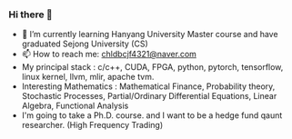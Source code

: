 ### Hi there 👋

- 🌱 I’m currently learning Hanyang University Master course and have graduated Sejong University (CS)
- 📫 How to reach me: chldbcjf4321@naver.com
- My principal stack : c/c++, CUDA, FPGA, python, pytorch, tensorflow, linux kernel, llvm, mlir, apache tvm.
- Interesting Mathematics : Mathematical Finance, Probability theory, Stochastic Processes, Partial/Ordinary Differential Equations, Linear Algebra, Functional Analysis 
- I'm going to take a Ph.D. course. and I want to be a hedge fund qaunt researcher. (High Frequency Trading)

